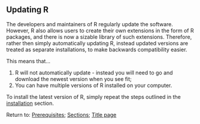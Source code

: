 ## Updating R

The developers and maintainers of R regularly update the software. However, R also allows users to create their own extensions in the form of R packages, and there is now a sizable library of such extensions. Therefore, rather then simply automatically updating R, instead updated versions are treated as separate installations, to make backwards compatibility easier.

This means that...
1. R will not automatically update - instead you will need to go and download the newest version when you see fit;
2. You can have multiple versions of R installed on your computer.

To install the latest version of R, simply repeat the steps outlined in the [installation](C01_P001_R_installation.md) section.

Return to:
[Prerequisites](C01_P000_Prerequisites.md);
[Sections](C00_P002_Chapters.md);
[Title page](https://rettopnivek.github.io/R_training/)



